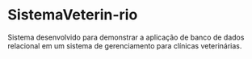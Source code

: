 # SistemaVeterin-rio
Sistema desenvolvido para demonstrar a aplicação de banco de dados relacional em um sistema de gerenciamento para clínicas veterinárias.
